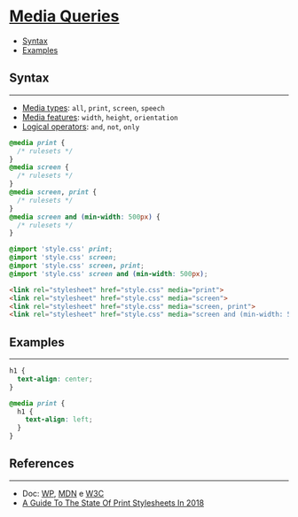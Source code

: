 # [Media Queries](https://developer.mozilla.org/en-US/docs/Web/CSS/Media_Queries/Using_media_queries)

* [Syntax](#syntax)
* [Examples](#examples)

## Syntax
---

* [Media types](https://developer.mozilla.org/en-US/docs/Web/CSS/@media#Media_types): `all`, `print`, `screen`, `speech`
* [Media features](https://developer.mozilla.org/en-US/docs/Web/CSS/@media#Media_features): `width`, `height`, `orientation`
* [Logical operators](https://developer.mozilla.org/en-US/docs/Web/CSS/@media#Logical_operators): `and`, `not`, `only`

```css
@media print {
  /* rulesets */
}
@media screen {
  /* rulesets */
}
@media screen, print {
  /* rulesets */
}
@media screen and (min-width: 500px) {
  /* rulesets */
}
```

```css
@import 'style.css' print;
@import 'style.css' screen;
@import 'style.css' screen, print;
@import 'style.css' screen and (min-width: 500px);
```

```html
<link rel="stylesheet" href="style.css" media="print">
<link rel="stylesheet" href="style.css" media="screen">
<link rel="stylesheet" href="style.css" media="screen, print">
<link rel="stylesheet" href="style.css" media="screen and (min-width: 500px)">
```

## Examples
---

```css
h1 {
  text-align: center;
}

@media print {
  h1 {
    text-align: left;
  }
}
```

## References
---

* Doc: [WP](https://docs.webplatform.org/wiki/css/mediaqueries), [MDN](https://developer.mozilla.org/en-US/docs/Web/CSS/Media_Queries/Using_media_queries) e [W3C](https://www.w3.org/TR/2012/REC-css3-mediaqueries-20120619/)
* [A Guide To The State Of Print Stylesheets In 2018](https://www.smashingmagazine.com/2018/05/print-stylesheets-in-2018/)
